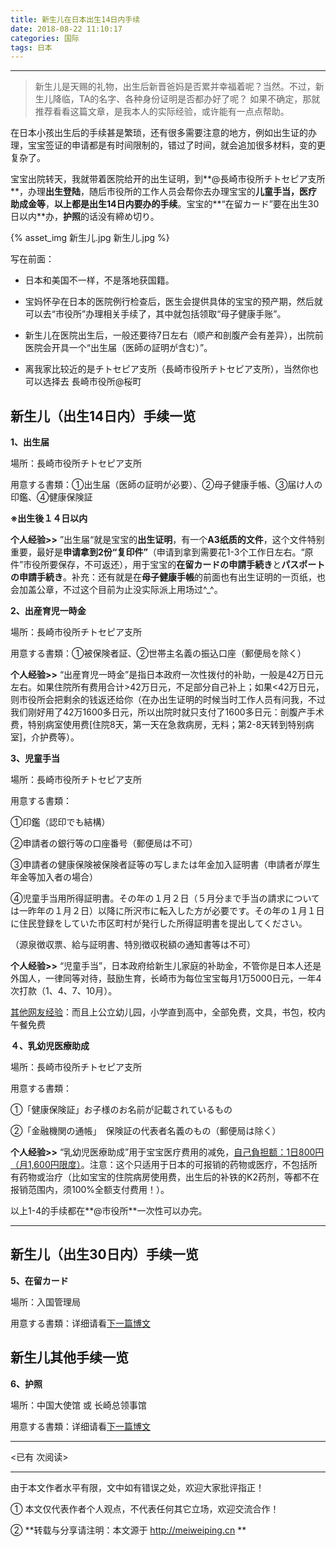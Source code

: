 ```yaml
---
title: 新生儿在日本出生14日内手续
date: 2018-08-22 11:10:17
categories: 国际
tags: 日本
---
```


---

> 新生儿是天赐的礼物，出生后新晋爸妈是否累并幸福着呢？当然。不过，新生儿降临，TA的名字、各种身份证明是否都办好了呢？
> 如果不确定，那就推荐看看这篇文章，是我本人的实际经验，或许能有一点点帮助。

在日本小孩出生后的手续甚是繁琐，还有很多需要注意的地方，例如出生证的办理，宝宝签证的申请都是有时间限制的，错过了时间，就会追加很多材料，变的更复杂了。

宝宝出院转天，我就带着医院给开的出生证明，到**@長崎市役所チトセピア支所**，办理**出生登陆**，随后市役所的工作人员会帮你去办理宝宝的**儿童手当，医疗助成金等**，**以上都是出生14日内要办的手续**。宝宝的**“在留カード”要在出生30日以内**办，**护照**的话没有締め切り。

{% asset_img 新生儿.jpg 新生儿.jpg %}

<!-- more -->

写在前面： 

- 日本和美国不一样，不是落地获国籍。

- 宝妈怀孕在日本的医院例行检查后，医生会提供具体的宝宝的预产期，然后就可以去“市役所”办理相关手续了，其中就包括领取“母子健康手账”。

- 新生儿在医院出生后，一般还要待7日左右（顺产和剖腹产会有差异），出院前医院会开具一个“出生届（医師の証明が含む）”。

- 离我家比较近的是チトセピア支所（長崎市役所チトセピア支所），当然你也可以选择去 長崎市役所@桜町

## 新生儿（出生14日内）手续一览

**1、出生届**　

  場所：長崎市役所チトセピア支所　　　

  用意する書類：①出生届（医師の証明が必要）、②母子健康手帳、③届け人の印鑑、④健康保険証　

  **※出生後１４日以内**  
  
  **个人经验>>** ”出生届“就是宝宝的**出生证明**，有一个**A3纸质的文件**，这个文件特别重要，最好是**申请拿到2份“复印件”**（申请到拿到需要花1-3个工作日左右。“原件”市役所要保存，不可返还），用于宝宝的**在留カードの申請手続き**と**パスポートの申請手続き**。补充：还有就是在**母子健康手帳**的前面也有出生证明的一页纸，也会加盖公章，不过这个目前为止没实际派上用场过^_^。　

**2、出産育児一時金**

  場所：長崎市役所チトセピア支所

  用意する書類：①被保険者証、②世帯主名義の振込口座（郵便局を除く）
  
  **个人经验>>** “出産育児一時金”是指日本政府一次性拨付的补助，一般是42万日元左右。如果住院所有费用合计>42万日元，不足部分自己补上；如果<42万日元，则市役所会把剩余的钱返还给你（在办出生证明的时候当时工作人员有问我，不过我们刚好用了42万1600多日元，所以出院时就只支付了1600多日元：剖腹产手术费，特别病室使用费[住院8天，第一天在急救病房，无料；第2-8天转到特别病室]，介护费等）。

**3、児童手当**

  場所：長崎市役所チトセピア支所　　

  用意する書類：

   ①印鑑（認印でも結構）

   ②申請者の銀行等の口座番号（郵便局は不可）

   ③申請者の健康保険被保険者証等の写しまたは年金加入証明書（申請者が厚生年金等加入者の場合）

   ④児童手当用所得証明書。その年の１月２日（５月分まで手当の請求については一昨年の１月２日）以降に所沢市に転入した方が必要です。その年の１月１日に住民登録をしていた市区町村が発行した所得証明書を提出してください。

（源泉徴収票、給与証明書、特別徴収税額の通知書等は不可）

  **个人经验>>** “児童手当”，日本政府给新生儿家庭的补助金，不管你是日本人还是外国人，一律同等对待，鼓励生育，长崎市为每位宝宝每月1万5000日元，一年4次打款（1、4、7、10月）。
  
  [其他网友经验](http://www.360doc.com/content/11/0113/19/1921373_86305890.shtml)：而且上公立幼儿园，小学直到高中，全部免费，文具，书包，校内午餐免费

**４、乳幼児医療助成**

  場所：長崎市役所チトセピア支所

  用意する書類：

  ①「健康保険証」お子様のお名前が記載されているもの

  ②「金融機関の通帳」　保険証の代表者名義のもの（郵便局は除く）　　　


**个人经验>>** “乳幼児医療助成”用于宝宝医疗费用的减免，[自己負担额：1日800円（月1,600円限度）](https://ghw.pfizer.co.jp/about_treatment/jyosei/country_system/42_nagasaki_city.html)。注意：这个只适用于日本的可报销的药物或医疗，不包括所有药物或治疗（比如宝宝的住院病房使用费，出生后的补铁的K2药剂，等都不在报销范围内，须100%全额支付费用！）。


以上1-4的手续都在**@市役所**一次性可以办完。

-------


## 新生儿（出生30日内）手续一览

**5、在留カード**

  場所：入国管理局

  用意する書類：详细请看[下一篇博文](http://PhDMeiwp.github.io/%E6%96%B0%E7%94%9F%E5%84%BF%E5%9C%A8%E6%97%A5%E6%9C%AC%E5%87%BA%E7%94%9F30%E6%97%A5%E5%86%85%E6%89%8B%E7%BB%AD/)


## 新生儿其他手续一览

**6、护照**
  
  場所：中国大使馆 或 长崎总领事馆

  用意する書類：详细请看[下一篇博文](http://PhDMeiwp.github.io/%E6%96%B0%E7%94%9F%E5%84%BF%E5%9C%A8%E6%97%A5%E6%9C%AC%E5%87%BA%E7%94%9F30%E6%97%A5%E5%86%85%E6%89%8B%E7%BB%AD/)

  
---

<span id="busuanzi_container_page_pv">
<已有 <span id="busuanzi_value_page_pv"></span> 次阅读>
</span>

---


由于本文作者水平有限，文中如有错误之处，欢迎大家批评指正！

① 本文仅代表作者个人观点，不代表任何其它立场，欢迎交流合作！

② **转载与分享请注明：本文源于 http://meiweiping.cn **
